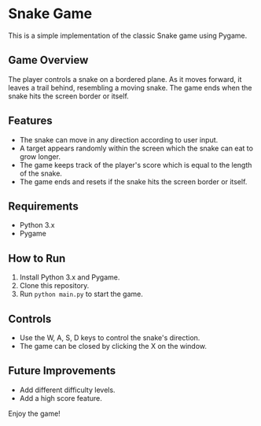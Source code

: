 # Snake Game

This is a simple implementation of the classic Snake game using Pygame.

## Game Overview

The player controls a snake on a bordered plane. As it moves forward, it leaves a trail behind, resembling a moving snake. The game ends when the snake hits the screen border or itself.

## Features

- The snake can move in any direction according to user input.
- A target appears randomly within the screen which the snake can eat to grow longer.
- The game keeps track of the player's score which is equal to the length of the snake.
- The game ends and resets if the snake hits the screen border or itself.

## Requirements

- Python 3.x
- Pygame

## How to Run

1. Install Python 3.x and Pygame.
2. Clone this repository.
3. Run `python main.py` to start the game.

## Controls

- Use the W, A, S, D keys to control the snake's direction.
- The game can be closed by clicking the X on the window.

## Future Improvements

- Add different difficulty levels.
- Add a high score feature.

Enjoy the game!
